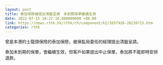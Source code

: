 ```yaml
---
layout: post
title: 泰加保險被提出清盤呈請　未到期保單繼續生效
date: 2022-07-15 18:22:10.000000000 +08:00
link: https://news.rthk.hk/rthk/ch/component/k2/1657928-20220715.htm
categories: rthk
---
```


曾是本港的士龍頭保險的泰加保險，被保監局委任的經理提出清盤呈請。

泰加未到期的保單，會繼續生效，但客戶如果提出中止保單，泰加將不能即時安排退款。
